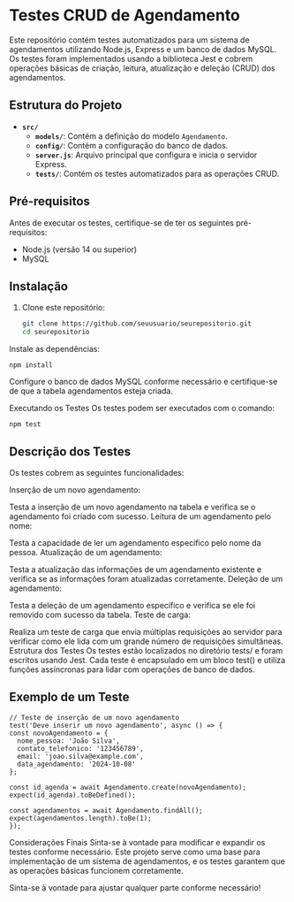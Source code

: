 # Testes CRUD de Agendamento

Este repositório contém testes automatizados para um sistema de agendamentos utilizando Node.js, Express e um banco de dados MySQL. Os testes foram implementados usando a biblioteca Jest e cobrem operações básicas de criação, leitura, atualização e deleção (CRUD) dos agendamentos.

## Estrutura do Projeto

- **`src/`**
  - **`models/`**: Contém a definição do modelo `Agendamento`.
  - **`config/`**: Contém a configuração do banco de dados.
  - **`server.js`**: Arquivo principal que configura e inicia o servidor Express.
  - **`tests/`**: Contém os testes automatizados para as operações CRUD.

## Pré-requisitos

Antes de executar os testes, certifique-se de ter os seguintes pré-requisitos:

- Node.js (versão 14 ou superior)
- MySQL

## Instalação

1. Clone este repositório:

   ```bash
   git clone https://github.com/seuusuario/seurepositorio.git
   cd seurepositorio

Instale as dependências:

````
npm install
````

Configure o banco de dados MySQL conforme necessário e certifique-se de que a tabela agendamentos esteja criada.

Executando os Testes
Os testes podem ser executados com o comando:

````
npm test
````

## Descrição dos Testes
Os testes cobrem as seguintes funcionalidades:

Inserção de um novo agendamento:

Testa a inserção de um novo agendamento na tabela e verifica se o agendamento foi criado com sucesso.
Leitura de um agendamento pelo nome:

Testa a capacidade de ler um agendamento específico pelo nome da pessoa.
Atualização de um agendamento:

Testa a atualização das informações de um agendamento existente e verifica se as informações foram atualizadas corretamente.
Deleção de um agendamento:

Testa a deleção de um agendamento específico e verifica se ele foi removido com sucesso da tabela.
Teste de carga:

Realiza um teste de carga que envia múltiplas requisições ao servidor para verificar como ele lida com um grande número de requisições simultâneas.
Estrutura dos Testes
Os testes estão localizados no diretório tests/ e foram escritos usando Jest. Cada teste é encapsulado em um bloco test() e utiliza funções assíncronas para lidar com operações de banco de dados.

## Exemplo de um Teste

  ```JS
// Teste de inserção de um novo agendamento
test('Deve inserir um novo agendamento', async () => {
  const novoAgendamento = {
    nome_pessoa: 'João Silva',
    contato_telefonico: '123456789',
    email: 'joao.silva@example.com',
    data_agendamento: '2024-10-08'
  };

  const id_agenda = await Agendamento.create(novoAgendamento);
  expect(id_agenda).toBeDefined();

  const agendamentos = await Agendamento.findAll();
  expect(agendamentos.length).toBe(1);
});
````

Considerações Finais
Sinta-se à vontade para modificar e expandir os testes conforme necessário. Este projeto serve como uma base para implementação de um sistema de agendamentos, e os testes garantem que as operações básicas funcionem corretamente.


Sinta-se à vontade para ajustar qualquer parte conforme necessário!
